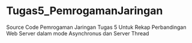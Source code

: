 # Tugas5_PemrogamanJaringan
Source Code Pemrogaman Jaringan Tugas 5 Untuk Rekap Perbandingan Web Server dalam mode Asynchronus dan Server Thread
